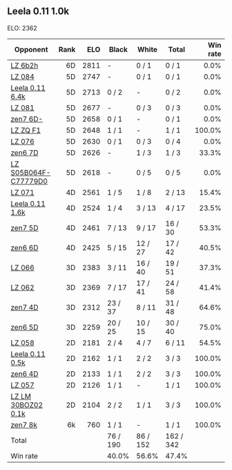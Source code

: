 ## Leela 0.11 1.0k ##

ELO: 2362

Opponent | Rank | ELO | Black | White | Total | Win rate
---------|-----:|----:|-------|-------|-------|-------:
[LZ 6b2h](LZ%206b2h.md) | 6D | 2811 | - | 0 / 1 | 0 / 1 | 0.0%
[LZ 084](LZ%20084.md) | 5D | 2747 | - | 0 / 1 | 0 / 1 | 0.0%
[Leela 0.11 6.4k](Leela%200.11%206.4k.md) | 5D | 2713 | 0 / 2 | - | 0 / 2 | 0.0%
[LZ 081](LZ%20081.md) | 5D | 2677 | - | 0 / 3 | 0 / 3 | 0.0%
[zen7 6D-](zen7%206D-.md) | 5D | 2658 | 0 / 1 | - | 0 / 1 | 0.0%
[LZ ZQ F1](LZ%20ZQ%20F1.md) | 5D | 2648 | 1 / 1 | - | 1 / 1 | 100.0%
[LZ 076](LZ%20076.md) | 5D | 2630 | 0 / 1 | 0 / 3 | 0 / 4 | 0.0%
[zen6 7D](zen6%207D.md) | 5D | 2626 | - | 1 / 3 | 1 / 3 | 33.3%
[LZ S05B064F-C77779D0](LZ%20S05B064F-C77779D0.md) | 5D | 2618 | - | 0 / 5 | 0 / 5 | 0.0%
[LZ 071](LZ%20071.md) | 4D | 2561 | 1 / 5 | 1 / 8 | 2 / 13 | 15.4%
[Leela 0.11 1.6k](Leela%200.11%201.6k.md) | 4D | 2524 | 1 / 4 | 3 / 13 | 4 / 17 | 23.5%
[zen7 5D](zen7%205D.md) | 4D | 2461 | 7 / 13 | 9 / 17 | 16 / 30 | 53.3%
[zen6 6D](zen6%206D.md) | 4D | 2425 | 5 / 15 | 12 / 27 | 17 / 42 | 40.5%
[LZ 066](LZ%20066.md) | 3D | 2383 | 3 / 11 | 16 / 40 | 19 / 51 | 37.3%
[LZ 062](LZ%20062.md) | 3D | 2369 | 7 / 17 | 17 / 41 | 24 / 58 | 41.4%
[zen7 4D](zen7%204D.md) | 3D | 2312 | 23 / 37 | 8 / 11 | 31 / 48 | 64.6%
[zen6 5D](zen6%205D.md) | 3D | 2259 | 20 / 25 | 10 / 15 | 30 / 40 | 75.0%
[LZ 058](LZ%20058.md) | 2D | 2181 | 2 / 4 | 4 / 7 | 6 / 11 | 54.5%
[Leela 0.11 0.5k](Leela%200.11%200.5k.md) | 2D | 2162 | 1 / 1 | 2 / 2 | 3 / 3 | 100.0%
[zen6 4D](zen6%204D.md) | 2D | 2133 | 1 / 1 | 2 / 2 | 3 / 3 | 100.0%
[LZ 057](LZ%20057.md) | 2D | 2126 | 1 / 1 | - | 1 / 1 | 100.0%
[LZ LM 30BOZ02 0.1k](LZ%20LM%2030BOZ02%200.1k.md) | 2D | 2104 | 2 / 2 | 1 / 1 | 3 / 3 | 100.0%
[zen7 8k](zen7%208k.md) | 6k | 760 | 1 / 1 | - | 1 / 1 | 100.0%
Total | | | 76 / 190 | 86 / 152 | 162 / 342 | 
Win rate| | | 40.0% | 56.6% | 47.4% | 
